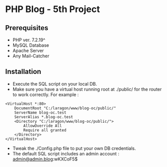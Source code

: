 # PHP Blog - 5th Project
## Prerequisites
- PHP ver. 7.2.19^
- MySQL Database
- Apache Server
- Any Mail-Catcher
## Installation
- Execute the SQL script on your local DB.
- Make sure you have a virtual host running root at ./public/ for the router to work correctly. For example :
```apacheconfig
<VirtualHost *:80>
    DocumentRoot "C:/laragon/www/blog-oc/public/"
    ServerName blog-oc.test
    ServerAlias *.blog-oc.test
    <Directory "C:/laragon/www/blog-oc/public/">
        AllowOverride All
        Require all granted
    </Directory>
</VirtualHost>
```
- Tweak the ./Config.php file to put your own DB credentials.
- The default SQL script includes an admin account : admin@admin.blog:wKXCoF5$
